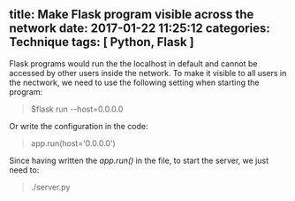 title: Make Flask program visible across the network
date: 2017-01-22 11:25:12
categories: Technique
tags: [ Python, Flask ]
---

Flask programs would run the the localhost in default and cannot be accessed by other users inside the network. To make it visible to all users in the nectwork, we need to use the following setting when starting the program:

> $flask run --host=0.0.0.0

Or write the configuration in the code:

> app.run(host='0.0.0.0')

Since having written the *app.run()* in the file, to start the server, we just need to:

> ./server.py


